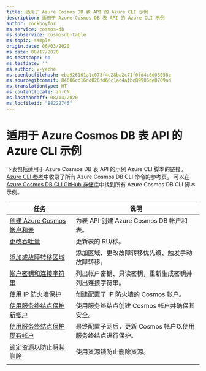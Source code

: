 ```yaml
---
title: 适用于 Azure Cosmos DB 表 API 的 Azure CLI 示例
description: 适用于 Azure Cosmos DB 表 API 的 Azure CLI 示例
author: rockboyfor
ms.service: cosmos-db
ms.subservice: cosmosdb-table
ms.topic: sample
origin.date: 06/03/2020
ms.date: 08/17/2020
ms.testscope: no
ms.testdate: ''
ms.author: v-yeche
ms.openlocfilehash: eba926161a1c073f4d28ba2c71f0fd4c6d08058c
ms.sourcegitcommit: 84606cd16dd026fd66c1ac4afbc89906de0709ad
ms.translationtype: HT
ms.contentlocale: zh-CN
ms.lasthandoff: 08/14/2020
ms.locfileid: "88222745"
---
```

# <a name="azure-cli-samples-for-azure-cosmos-db-table-api"></a>适用于 Azure Cosmos DB 表 API 的 Azure CLI 示例

下表包括适用于 Azure Cosmos DB 表 API 的示例 Azure CLI 脚本的链接。 [Azure CLI 参考](https://docs.azure.cn/cli/cosmosdb?view=azure-cli-latest)中收录了所有 Azure Cosmos DB CLI 命令的参考页。 可以在 [Azure Cosmos DB CLI GitHub 存储库](https://github.com/Azure-Samples/azure-cli-samples/tree/master/cosmosdb)中找到所有 Azure Cosmos DB CLI 脚本示例。

|任务 | 说明 |
|---|---|
| [创建 Azure Cosmos 帐户和表](scripts/cli/table/create.md?toc=%2fcli%2ftoc.json)| 为表 API 创建 Azure Cosmos DB 帐户和表。 |
| [更改吞吐量](scripts/cli/table/throughput.md?toc=%2fcli%2ftoc.json) | 更新表的 RU/秒。|
| [添加或故障转移区域](scripts/cli/common/regions.md?toc=%2fcli%2ftoc.json) | 添加区域、更改故障转移优先级、触发手动故障转移。|
| [帐户密钥和连接字符串](scripts/cli/common/keys.md?toc=%2fcli%2ftoc.json) | 列出帐户密钥、只读密钥，重新生成密钥并列出连接字符串。|
| [使用 IP 防火墙保护](scripts/cli/common/ipfirewall.md?toc=%2fcli%2ftoc.json)| 创建配置了 IP 防火墙的 Cosmos 帐户。|
| [使用服务终结点保护新帐户](scripts/cli/common/service-endpoints.md?toc=%2fcli%2ftoc.json)| 使用服务终结点创建 Cosmos 帐户并确保其安全。|
| [使用服务终结点保护现有帐户](scripts/cli/common/service-endpoints-ignore-missing-vnet.md?toc=%2fcli%2ftoc.json)| 最终配置子网后，更新 Cosmos 帐户以使用服务终结点进行保护。|
| [锁定资源以防止将其删除](scripts/cli/table/lock.md?toc=%2fcli%2ftoc.json)| 使用资源锁防止删除资源。|
|||

<!-- Update_Description: update meta properties, wording update, update link -->